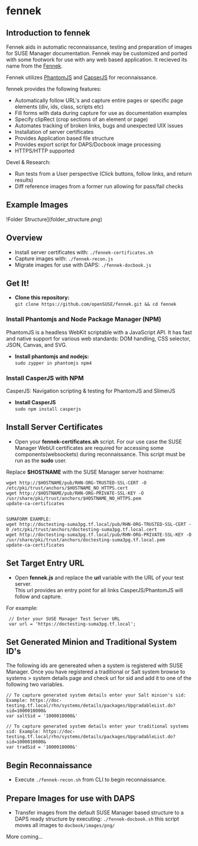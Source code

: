 # fennek


## Introduction to fennek
Fennek aids in automatic reconnaissance, testing and preparation of images for SUSE Manager documentation. 
Fennek may be customized and ported with some footwork for use with any web based application. It recieved its name from the [Fennek](https://en.wikipedia.org/wiki/Fennek).     

Fennek utilizes [PhantomJS](http://phantomjs.org/) and [CapserJS](http://casperjs.org/) for reconnaissance.    

fennek provides the following features:
* Automatically follow URL's and capture entire pages or specific page elements (div, ids, class, scripts etc)   
* Fill forms with data during capture for use as documentation examples   
* Specify clipRect (crop sections of an element or page)
* Automates tracking of broken links, bugs and unexpected UIX issues   
* Installation of server certificates   
* Provides Application based file structure   
* Provides export script for DAPS/Docbook image processing   
* HTTPS/HTTP supported

Devel & Research:
* Run tests from a User perspective (Click buttons, follow links, and return results)   
* Diff reference images from a former run allowing for pass/fail checks 

## Example Images
!Folder Structure](folder_structure.png)


## Overview
* Install server certificates with: ```./fennek-certificates.sh```
* Capture images with: ```./fennek-recon.js```
* Migrate images for use with DAPS: ```./fennek-docbook.js```


## Get It!
* **Clone this repository:**  
```git clone https://github.com/openSUSE/fennek.git && cd fennek```


### Install Phantomjs and Node Package Manager (NPM)
PhantomJS is a headless WebKit scriptable with a JavaScript API. It has fast and native support for various web standards: DOM handling, CSS selector, JSON, Canvas, and SVG.  
* **Install phantomjs and nodejs:**  
```sudo zypper in phantomjs npm4```

### Install CasperJS with NPM
CasperJS: Navigation scripting & testing for PhantomJS and SlimerJS  
* **Install CasperJS**  
```sudo npm install casperjs```



## Install Server Certificates

* Open your **fennek-certificates.sh** script. For our use case the SUSE Manager WebUI certificates are required for accessing some components(websockets) during reconnaissance. This script must be run as the **sudo** user.

Replace **$HOSTNAME** with the SUSE Manager server hostname:

```
wget http://$HOSTNAME/pub/RHN-ORG-TRUSTED-SSL-CERT -O /etc/pki/trust/anchors/$HOSTNAME_NO_HTTPS.cert    
wget http://$HOSTNAME/pub/RHN-ORG-PRIVATE-SSL-KEY -O /usr/share/pki/trust/anchors/$HOSTNAME_NO_HTTPS.pem    
update-ca-certificates
    
    
SUMAFORM EXAMPLE:
wget http://doctesting-suma3pg.tf.local/pub/RHN-ORG-TRUSTED-SSL-CERT -O /etc/pki/trust/anchors/doctesting-suma3pg.tf.local.cert
wget http://doctesting-suma3pg.tf.local/pub/RHN-ORG-PRIVATE-SSL-KEY -O /usr/share/pki/trust/anchors/doctesting-suma3pg.tf.local.pem
update-ca-certificates
```

## Set Target Entry URL

* Open **fennek.js** and replace the **url** variable with the URL of your test server.   
This url provides an entry point for all links CasperJS/PhantomJS will follow and capture.   

For example:    

```
 // Enter your SUSE Manager Test Server URL    
 var url = 'https://doctesting-suma3pg.tf.local';    
``` 

## Set Generated Minion and Traditional System ID's
The following ids are genereated when a system is registered with SUSE Manager. Once you have registered a traditional or Salt system browse to systems > system details page and check url for sid and add it to one of the following two variables.

```
// To capture generated system details enter your Salt minion's sid: Example: https://doc-testing.tf.local/rhn/systems/details/packages/UpgradableList.do?sid=1000010000&
var saltSid = '1000010000&'

// To capture generated system details enter your traditional systems sid: Example: https://doc-testing.tf.local/rhn/systems/details/packages/UpgradableList.do?sid=1000010000&
var tradSid = '1000010000&'
```

## Begin Reconnaissance

* Execute ```./fennek-recon.sh``` from CLI to begin reconnaissance.  

## Prepare Images for use with DAPS
* Transfer images from the default SUSE Manager based structure to a DAPS ready structure by executing: ```./fennek-docbook.sh``` this script moves all images to ```docbook/images/png/```

More coming...




